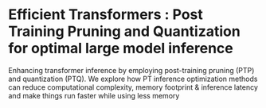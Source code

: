# Efficient Transformers : Post Training Pruning and Quantization for optimal large model inference
Enhancing transformer inference by employing post-training pruning (PTP) and quantization (PTQ). We explore how PT inference optimization methods can reduce computational complexity, memory footprint &amp; inference latency and make things run faster while using less memory
